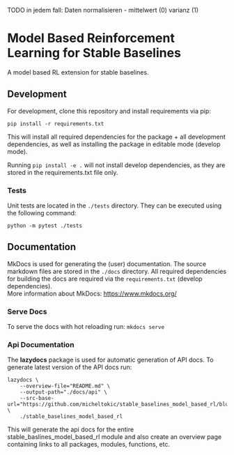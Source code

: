 TODO 
in jedem fall: Daten normalisieren - mittelwert (0) varianz (1) 

# Model Based Reinforcement Learning for Stable Baselines
A model based RL extension for stable baselines.

## Development
For development, clone this repository and install requirements via pip:
```
pip install -r requirements.txt
```
This will install all required dependencies for the package + all development
dependencies, as well as installing the package in editable mode (develop mode).

Running `pip install -e .` will not install develop dependencies, as they are
stored in the requirements.txt file only.

### Tests
Unit tests are located in the `./tests` directory. They can be executed using
the following command:
```
python -m pytest ./tests
```

## Documentation
MkDocs is used for generating the (user) documentation. The source markdown files
are stored in the `./docs` directory. All required dependencies for building the
docs are required via the `requirements.txt` (develop dependencies).  
More information about MkDocs: https://www.mkdocs.org/

### Serve Docs
To serve the docs with hot reloading run: `mkdocs serve`

### Api Documentation
The **lazydocs** package is used for automatic generation of API docs. To
generate latest version of the API docs run:
```
lazydocs \
    --overview-file="README.md" \
    --output-path="./docs/api" \
    --src-base-url="https://github.com/micheltokic/stable_baselines_model_based_rl/blob/main/" \
    ./stable_baselines_model_based_rl
```
This will generate the api docs for the entire stable_baslines_model_based_rl
module and also create an overview page containing links to all packages, modules,
functions, etc.

